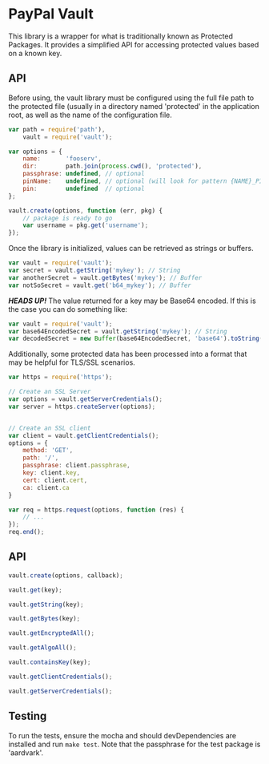 # PayPal Vault
This library is a wrapper for what is traditionally known as Protected Packages. It provides a simplified API for accessing protected values based on a known key.


## API

Before using, the vault library must be configured using the full file path to the protected file (usually in a directory named 'protected' in the application root, as well as the name of the configuration file.

```javascript
var path = require('path'),
    vault = require('vault');

var options = {
    name:       'fooserv',
    dir:        path.join(process.cwd(), 'protected'),
    passphrase: undefined, // optional
    pinName:    undefined, // optional (will look for pattern {NAME}_PIN, so FOOSERV_PIN, for example)
    pin:        undefined  // optional
};

vault.create(options, function (err, pkg) {
    // package is ready to go
    var username = pkg.get('username');
});
```


Once the library is initialized, values can be retrieved as strings or buffers.
```javascript
var vault = require('vault');
var secret = vault.getString('mykey'); // String
var anotherSecret = vault.getBytes('mykey'); // Buffer
var notSoSecret = vault.get('b64_mykey'); // Buffer
```

***HEADS UP!*** The value returned for a key may be Base64 encoded. If this is the case you can do something like:
```javascript
var vault = require('vault');
var base64EncodedSecret = vault.getString('mykey'); // String
var decodedSecret = new Buffer(base64EncodedSecret, 'base64').toString('utf8');
```

Additionally, some protected data has been processed into a format that may be helpful for TLS/SSL scenarios.
```javascript
var https = require('https');

// Create an SSL Server
var options = vault.getServerCredentials();
var server = https.createServer(options);


// Create an SSL client
var client = vault.getClientCredentials();
options = {
    method: 'GET',
    path: '/',
    passphrase: client.passphrase,
    key: client.key,
    cert: client.cert,
    ca: client.ca
}

var req = https.request(options, function (res) {
    // ...
});
req.end();
```


## API
```javascript
vault.create(options, callback);

vault.get(key);

vault.getString(key);

vault.getBytes(key);

vault.getEncryptedAll();

vault.getAlgoAll();

vault.containsKey(key);

vault.getClientCredentials();

vault.getServerCredentials();
```


## Testing
To run the tests, ensure the mocha and should devDependencies are installed and run `make test`. Note that the passphrase for the test package is 'aardvark'.


